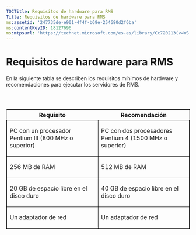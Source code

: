```yaml
---
TOCTitle: Requisitos de hardware para RMS
Title: Requisitos de hardware para RMS
ms:assetid: '247735de-e901-4f4f-b69e-254680d2f6ba'
ms:contentKeyID: 18127696
ms:mtpsurl: 'https://technet.microsoft.com/es-es/library/Cc720213(v=WS.10)'
---
```


Requisitos de hardware para RMS
===============================

En la siguiente tabla se describen los requisitos mínimos de hardware y recomendaciones para ejecutar los servidores de RMS.

###  

<p> </p>
<table style="border:1px solid black;">
<colgroup>
<col width="50%" />
<col width="50%" />
</colgroup>
<thead>
<tr class="header">
<th>Requisito</th>
<th>Recomendación</th>
</tr>
</thead>
<tbody>
<tr class="odd">
<td style="border:1px solid black;"><p>PC con un procesador Pentium III (800 MHz o superior)</p></td>
<td style="border:1px solid black;"><p>PC con dos procesadores Pentium 4 (1500 MHz o superior)</p></td>
</tr>  
<tr class="even">
<td style="border:1px solid black;"><p>256 MB de RAM</p></td>
<td style="border:1px solid black;"><p>512 MB de RAM</p></td>
</tr>  
<tr class="odd">
<td style="border:1px solid black;"><p>20 GB de espacio libre en el disco duro</p></td>
<td style="border:1px solid black;"><p>40 GB de espacio libre en el disco duro</p></td>
</tr>  
<tr class="even">
<td style="border:1px solid black;"><p>Un adaptador de red</p></td>
<td style="border:1px solid black;"><p>Un adaptador de red</p></td>
</tr>  
</tbody>  
</table>
